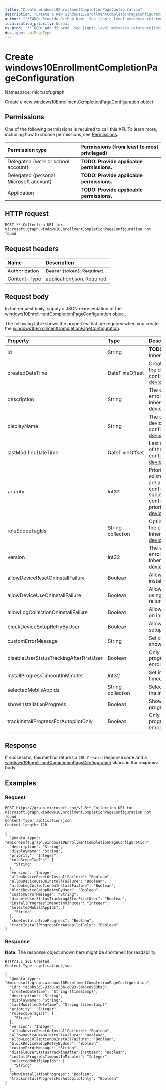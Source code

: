 ```yaml
---
title: "Create windows10EnrollmentCompletionPageConfiguration"
description: "Create a new windows10EnrollmentCompletionPageConfiguration object."
author: "**TODO: Provide Github Name. See [topic-level metadata reference](https://msgo.azurewebsites.net/add/document/guidelines/metadata.html#topic-level-metadata)**"
localization_priority: Normal
ms.prod: "**TODO: Add MS prod. See [topic-level metadata reference](https://msgo.azurewebsites.net/add/document/guidelines/metadata.html#topic-level-metadata)**"
doc_type: apiPageType
---
```


# Create windows10EnrollmentCompletionPageConfiguration
Namespace: microsoft.graph



Create a new [windows10EnrollmentCompletionPageConfiguration](../resources/windows10enrollmentcompletionpageconfiguration.md) object.

## Permissions
One of the following permissions is required to call this API. To learn more, including how to choose permissions, see [Permissions](/graph/permissions-reference).

|Permission type|Permissions (from least to most privileged)|
|:---|:---|
|Delegated (work or school account)|**TODO: Provide applicable permissions.**|
|Delegated (personal Microsoft account)|**TODO: Provide applicable permissions.**|
|Application|**TODO: Provide applicable permissions.**|

## HTTP request

<!-- {
  "blockType": "ignored"
}
-->
``` http
POST ** Collection URI for microsoft.graph.windows10EnrollmentCompletionPageConfiguration not found
```

## Request headers
|Name|Description|
|:---|:---|
|Authorization|Bearer {token}. Required.|
|Content-Type|application/json. Required.|

## Request body
In the request body, supply a JSON representation of the [windows10EnrollmentCompletionPageConfiguration](../resources/windows10enrollmentcompletionpageconfiguration.md) object.

The following table shows the properties that are required when you create the [windows10EnrollmentCompletionPageConfiguration](../resources/windows10enrollmentcompletionpageconfiguration.md).

|Property|Type|Description|
|:---|:---|:---|
|id|String|**TODO: Add Description** Inherited from [entity](../resources/entity.md)|
|createdDateTime|DateTimeOffset|Created date time in UTC of the device enrollment configuration Inherited from [deviceEnrollmentConfiguration](../resources/deviceenrollmentconfiguration.md)|
|description|String|The description of the device enrollment configuration Inherited from [deviceEnrollmentConfiguration](../resources/deviceenrollmentconfiguration.md)|
|displayName|String|The display name of the device enrollment configuration Inherited from [deviceEnrollmentConfiguration](../resources/deviceenrollmentconfiguration.md)|
|lastModifiedDateTime|DateTimeOffset|Last modified date time in UTC of the device enrollment configuration Inherited from [deviceEnrollmentConfiguration](../resources/deviceenrollmentconfiguration.md)|
|priority|Int32|Priority is used when a user exists in multiple groups that are assigned enrollment configuration. Users are subject only to the configuration with the lowest priority value. Inherited from [deviceEnrollmentConfiguration](../resources/deviceenrollmentconfiguration.md)|
|roleScopeTagIds|String collection|Optional role scope tags for the enrollment restrictions. Inherited from [deviceEnrollmentConfiguration](../resources/deviceenrollmentconfiguration.md)|
|version|Int32|The version of the device enrollment configuration Inherited from [deviceEnrollmentConfiguration](../resources/deviceenrollmentconfiguration.md)|
|allowDeviceResetOnInstallFailure|Boolean|Allow or block device reset on installation failure|
|allowDeviceUseOnInstallFailure|Boolean|Allow the user to continue using the device on installation failure|
|allowLogCollectionOnInstallFailure|Boolean|Allow or block log collection on installation failure|
|blockDeviceSetupRetryByUser|Boolean|Allow the user to retry the setup on installation failure|
|customErrorMessage|String|Set custom error message to show upon installation failure|
|disableUserStatusTrackingAfterFirstUser|Boolean|Only show installation progress for first user post enrollment|
|installProgressTimeoutInMinutes|Int32|Set installation progress timeout in minutes|
|selectedMobileAppIds|String collection|Selected applications to track the installation status|
|showInstallationProgress|Boolean|Show or hide installation progress to user|
|trackInstallProgressForAutopilotOnly|Boolean|Only show installation progress for Autopilot enrollment scenarios|



## Response

If successful, this method returns a `201 Created` response code and a [windows10EnrollmentCompletionPageConfiguration](../resources/windows10enrollmentcompletionpageconfiguration.md) object in the response body.

## Examples

### Request
<!-- {
  "blockType": "request",
  "name": "create_windows10enrollmentcompletionpageconfiguration_from_"
}
-->
``` http
POST https://graph.microsoft.com/v1.0** Collection URI for microsoft.graph.windows10EnrollmentCompletionPageConfiguration not found
Content-Type: application/json
Content-length: 720

{
  "@odata.type": "#microsoft.graph.windows10EnrollmentCompletionPageConfiguration",
  "description": "String",
  "displayName": "String",
  "priority": "Integer",
  "roleScopeTagIds": [
    "String"
  ],
  "version": "Integer",
  "allowDeviceResetOnInstallFailure": "Boolean",
  "allowDeviceUseOnInstallFailure": "Boolean",
  "allowLogCollectionOnInstallFailure": "Boolean",
  "blockDeviceSetupRetryByUser": "Boolean",
  "customErrorMessage": "String",
  "disableUserStatusTrackingAfterFirstUser": "Boolean",
  "installProgressTimeoutInMinutes": "Integer",
  "selectedMobileAppIds": [
    "String"
  ],
  "showInstallationProgress": "Boolean",
  "trackInstallProgressForAutopilotOnly": "Boolean"
}
```


### Response
**Note:** The response object shown here might be shortened for readability.
<!-- {
  "blockType": "response",
  "truncated": true,
  "@odata.type": "microsoft.graph.windows10EnrollmentCompletionPageConfiguration"
}
-->
``` http
HTTP/1.1 201 Created
Content-Type: application/json

{
  "@odata.type": "#microsoft.graph.windows10EnrollmentCompletionPageConfiguration",
  "id": "a53b93c8-93c8-a53b-c893-3ba5c8933ba5",
  "createdDateTime": "String (timestamp)",
  "description": "String",
  "displayName": "String",
  "lastModifiedDateTime": "String (timestamp)",
  "priority": "Integer",
  "roleScopeTagIds": [
    "String"
  ],
  "version": "Integer",
  "allowDeviceResetOnInstallFailure": "Boolean",
  "allowDeviceUseOnInstallFailure": "Boolean",
  "allowLogCollectionOnInstallFailure": "Boolean",
  "blockDeviceSetupRetryByUser": "Boolean",
  "customErrorMessage": "String",
  "disableUserStatusTrackingAfterFirstUser": "Boolean",
  "installProgressTimeoutInMinutes": "Integer",
  "selectedMobileAppIds": [
    "String"
  ],
  "showInstallationProgress": "Boolean",
  "trackInstallProgressForAutopilotOnly": "Boolean"
}
```

